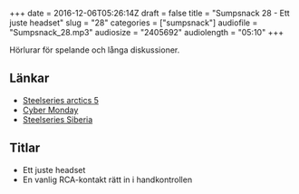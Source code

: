 +++
date = 2016-12-06T05:26:14Z
draft = false
title = "Sumpsnack 28 - Ett juste headset"
slug = "28"
categories = ["sumpsnack"]
audiofile = "Sumpsnack_28.mp3"
audiosize = "2405692"
audiolength = "05:10"
+++

Hörlurar för spelande och långa diskussioner.

## Länkar ##
* [Steelseries arctics 5](https://steelseries.com/gaming-headsets/arctis-5)
* [Cyber Monday](https://en.wikipedia.org/wiki/Cyber_Monday)
* [Steelseries Siberia](https://steelseries.com/gaming-headsets/siberia-200)

## Titlar ##
* Ett juste headset
* En vanlig RCA-kontakt rätt in i handkontrollen